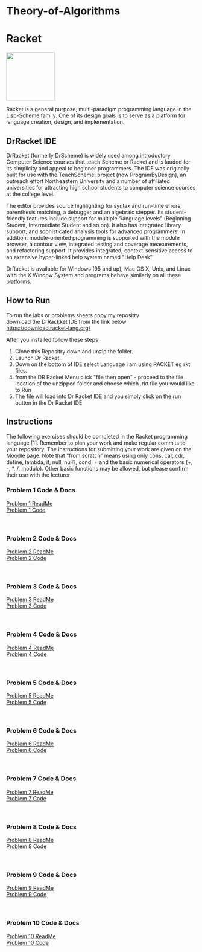 # Theory-of-Algorithms

# Racket

<a href="https://racket-lang.org/" ><img src="https://racket-lang.org/img/racket-logo.svg" width="128" height="128"></a>

Racket is a general purpose, multi-paradigm programming language in the Lisp-Scheme family. One of its design goals is to serve as a platform for language creation, design, and implementation.

## DrRacket IDE
DrRacket (formerly DrScheme) is widely used among introductory Computer Science courses that teach Scheme or Racket and is lauded for its simplicity and appeal to beginner programmers. The IDE was originally built for use with the TeachScheme! project (now ProgramByDesign), an outreach effort Northeastern University and a number of affiliated universities for attracting high school students to computer science courses at the college level.

The editor provides source highlighting for syntax and run-time errors, parenthesis matching, a debugger and an algebraic stepper. Its student-friendly features include support for multiple "language levels" (Beginning Student, Intermediate Student and so on). It also has integrated library support, and sophisticated analysis tools for advanced programmers. In addition, module-oriented programming is supported with the module browser, a contour view, integrated testing and coverage measurements, and refactoring support. It provides integrated, context-sensitive access to an extensive hyper-linked help system named "Help Desk".

DrRacket is available for Windows (95 and up), Mac OS X, Unix, and Linux with the X Window System and programs behave similarly on all these platforms.

## How to Run
To run the labs or problems sheets copy my repositry<br>
download the DrRackket IDE from the link below<br>
https://download.racket-lang.org/<br>

After you installed follow these steps<br>

1. Clone this Repositry down and unzip the folder.<br>
2. Launch Dr Racket.<br> 
3. Down on the bottom of IDE select Language i am using RACKET eg rkt files.<br>
4. from the DR Racket Menu click "file then open" - proceed to the file location of the unzipped folder and choose which .rkt file you would like to Run
5. The file will load into Dr Racket IDE and you simply click on the run button in the Dr Racket IDE 


## Instructions
The following exercises should be completed in the Racket programming language [1].
Remember to plan your work and make regular commits to your repository. The instructions
for submitting your work are given on the Moodle page. Note that “from scratch”
means using only cons, car, cdr, define, lambda, if, null, null?, cond, = and the
basic numerical operators (+, -, *, /, modulo). Other basic functions may be allowed,
but please confirm their use with the lecturer


### Problem 1 Code & Docs
<a href="https://github.com/gtonra89/Theory-of-Algorithms/blob/master/Problem%201.rkt" >Problem 1 ReadMe</a><br>
<a href="https://github.com/gtonra89/Theory-of-Algorithms/blob/master/Problem%201%20README.md" >Problem 1 Code</a><br>
<br><br>

### Problem 2 Code & Docs
<a href="https://github.com/gtonra89/Theory-of-Algorithms/blob/master/Problem%202.rkt" >Problem 2 ReadMe</a><br>
<a href="https://github.com/gtonra89/Theory-of-Algorithms/blob/master/Problem%202%20README.md" >Problem 2 Code</a><br>
<br><br>

### Problem 3 Code & Docs
<a href="https://github.com/gtonra89/Theory-of-Algorithms/blob/master/Problem%203.rkt" >Problem 3 ReadMe</a><br>
<a href="https://github.com/gtonra89/Theory-of-Algorithms/blob/master/Problem%203%20README.md" >Problem 3 Code</a><br>
<br><br>

### Problem 4 Code & Docs
<a href="https://github.com/gtonra89/Theory-of-Algorithms/blob/master/Problem%204.rkt" >Problem 4 ReadMe</a><br>
<a href="https://github.com/gtonra89/Theory-of-Algorithms/blob/master/Problem%204%20README.md" >Problem 4 Code</a><br>
<br><br>

### Problem 5 Code & Docs
<a href="https://github.com/gtonra89/Theory-of-Algorithms/blob/master/Problem%205.rkt" >Problem 5 ReadMe</a><br>
<a href="https://github.com/gtonra89/Theory-of-Algorithms/blob/master/Problem%205%20README.md" >Problem 5 Code</a><br>
<br><br>

### Problem 6 Code & Docs
<a href="https://github.com/gtonra89/Theory-of-Algorithms/blob/master/Problem%206.rkt" >Problem 6 ReadMe</a><br>
<a href="https://github.com/gtonra89/Theory-of-Algorithms/blob/master/Problem%206%20README.md" >Problem 6 Code</a><br>
<br><br>

### Problem 7 Code & Docs
<a href="https://github.com/gtonra89/Theory-of-Algorithms/blob/master/Problem%207.rkt" >Problem 7 ReadMe</a><br>
<a href="https://github.com/gtonra89/Theory-of-Algorithms/blob/master/Problem%207%20README.md" >Problem 7 Code</a><br>
<br><br>

### Problem 8 Code & Docs
<a href="https://github.com/gtonra89/Theory-of-Algorithms/blob/master/Problem%208.rkt" >Problem 8 ReadMe</a><br>
<a href="https://github.com/gtonra89/Theory-of-Algorithms/blob/master/Problem%208%20README.md" >Problem 8 Code</a><br>
<br><br>

### Problem 9 Code & Docs
<a href="https://github.com/gtonra89/Theory-of-Algorithms/blob/master/Problem%209.rkt" >Problem 9 ReadMe</a><br>
<a href="https://github.com/gtonra89/Theory-of-Algorithms/blob/master/Problem%209%20README.md" >Problem 9 Code</a><br>
<br><br>

### Problem 10 Code & Docs
<a href="https://github.com/gtonra89/Theory-of-Algorithms/blob/master/Problem%2010.rkt" >Problem 10 ReadMe</a><br>
<a href="https://github.com/gtonra89/Theory-of-Algorithms/blob/master/Problem%2010%20README.md" >Problem 10 Code</a><br>
<br><br>
